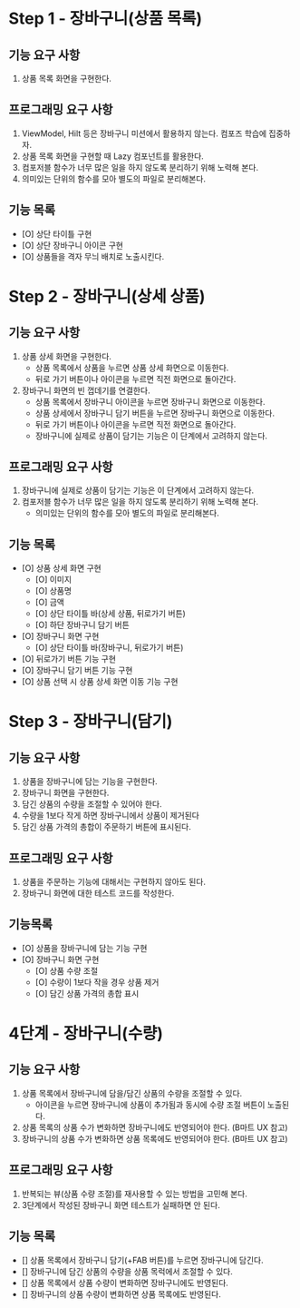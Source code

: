 # Step 1 - 장바구니(상품 목록)

## 기능 요구 사항

1. 상품 목록 화면을 구현한다.

## 프로그래밍 요구 사항 
1. ViewModel, Hilt 등은 장바구니 미션에서 활용하지 않는다. 컴포즈 학습에 집중하자. 
2. 상품 목록 화면을 구현할 때 Lazy 컴포넌트를 활용한다. 
3. 컴포저블 함수가 너무 많은 일을 하지 않도록 분리하기 위해 노력해 본다.
4. 의미있는 단위의 함수를 모아 별도의 파일로 분리해본다.

## 기능 목록
- [O] 상단 타이틀 구현
- [O] 상단 장바구니 아이콘 구현
- [O] 상품들을 격자 무늬 배치로 노출시킨다.

# Step 2 - 장바구니(상세 상품)

## 기능 요구 사항
1. 상품 상세 화면을 구현한다.
   - 상품 목록에서 상품을 누르면 상품 상세 화면으로 이동한다. 
   - 뒤로 가기 버튼이나 아이콘을 누르면 직전 화면으로 돌아간다.
2. 장바구니 화면의 빈 껍데기를 연결한다. 
   - 상품 목록에서 장바구니 아이콘을 누르면 장바구니 화면으로 이동한다.
   - 상품 상세에서 장바구니 담기 버튼을 누르면 장바구니 화면으로 이동한다.
   - 뒤로 가기 버튼이나 아이콘을 누르면 직전 화면으로 돌아간다.
   - 장바구니에 실제로 상품이 담기는 기능은 이 단계에서 고려하지 않는다.

## 프로그래밍 요구 사항
1. 장바구니에 실제로 상품이 담기는 기능은 이 단계에서 고려하지 않는다.
2. 컴포저블 함수가 너무 많은 일을 하지 않도록 분리하기 위해 노력해 본다.
   - 의미있는 단위의 함수를 모아 별도의 파일로 분리해본다.

## 기능 목록
- [O] 상품 상세 화면 구현
  - [O] 이미지 
  - [O] 상품명
  - [O] 금액
  - [O] 상단 타이틀 바(상세 상품, 뒤로가기 버튼)
  - [O] 하단 장바구니 담기 버튼
- [O] 장바구니 화면 구현
  - [O] 상단 타이틀 바(장바구니, 뒤로가기 버튼)
- [O] 뒤로가기 버튼 기능 구현
- [O] 장바구니 담기 버튼 기능 구현
- [O] 상품 선택 시 상품 상세 화면 이동 기능 구현

# Step 3 - 장바구니(담기)

## 기능 요구 사항
1. 상품을 장바구니에 담는 기능을 구현한다.
2. 장바구니 화면을 구현한다.
3. 담긴 상품의 수량을 조절할 수 있어야 한다.
4. 수량을 1보다 작게 하면 장바구니에서 상품이 제거된다
5. 담긴 상품 가격의 총합이 주문하기 버튼에 표시된다.

## 프로그래밍 요구 사항
1. 상품을 주문하는 기능에 대해서는 구현하지 않아도 된다.
2. 장바구니 화면에 대한 테스트 코드를 작성한다.

## 기능목록
- [O] 상품을 장바구니에 담는 기능 구현
- [O] 장바구니 화면 구현
  - [O] 상품 수량 조절
  - [O] 수량이 1보다 작을 경우 상품 제거
  - [O] 담긴 상품 가격의 총합 표시

# 4단계 - 장바구니(수량)

## 기능 요구 사항
1. 상품 목록에서 장바구니에 담을/담긴 상품의 수량을 조절할 수 있다.
   + 아이콘을 누르면 장바구니에 상품이 추가됨과 동시에 수량 조절 버튼이 노출된다.
2. 상품 목록의 상품 수가 변화하면 장바구니에도 반영되어야 한다. (B마트 UX 참고)
3. 장바구니의 상품 수가 변화하면 상품 목록에도 반영되어야 한다. (B마트 UX 참고)

## 프로그래밍 요구 사항
1. 반복되는 뷰(상품 수량 조절)를 재사용할 수 있는 방법을 고민해 본다. 
2. 3단계에서 작성된 장바구니 화면 테스트가 실패하면 안 된다.

## 기능 목록
- [] 상품 목록에서 장바구니 담기(+FAB 버튼)를 누르면 장바구니에 담긴다.
- [] 장바구니에 담긴 상품의 수량을 상품 목럭에서 조절할 수 있다.
- [] 상품 목록에서 상품 수량이 변화하면 장바구니에도 반영된다.
- [] 장바구니의 상품 수량이 변화하면 상품 목록에도 반영된다.